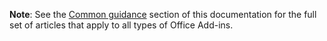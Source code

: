 <b>Note</b>: See the <a href="../overview/common-guidance.md">Common guidance</a> section of this documentation for the full set of articles that apply to all types of Office Add-ins.